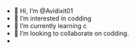 - 👋 Hi, I’m @Avidixit01
- 👀 I’m interested in codding
- 🌱 I’m currently learning c
- 💞️ I’m looking to collaborate on codding.
-

<!---
Avidixit01/Avidixit01 is a ✨ special ✨ repository because its `README.md` (this file) appears on your GitHub profile.
You can click the Preview link to take a look at your changes.
--->

